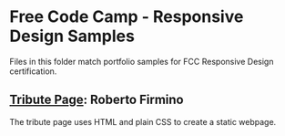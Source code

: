 # Free Code Camp - Responsive Design Samples

Files in this folder match portfolio samples for FCC Responsive Design certification.

## [Tribute Page](https://eparkington.github.io/fcc-responsive-design/tribute.html): Roberto Firmino

The tribute page uses HTML and plain CSS to create a static webpage.
